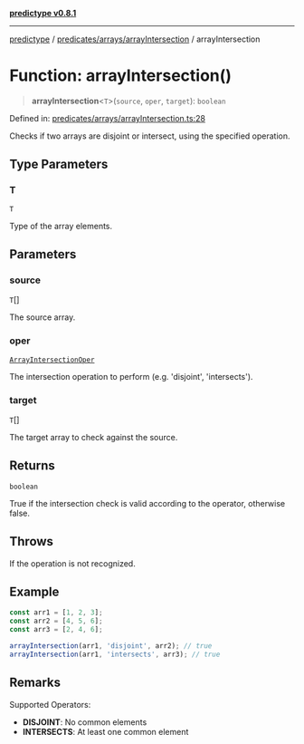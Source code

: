 [**predictype v0.8.1**](../../../../README.md)

***

[predictype](../../../../modules.md) / [predicates/arrays/arrayIntersection](../README.md) / arrayIntersection

# Function: arrayIntersection()

> **arrayIntersection**\<`T`\>(`source`, `oper`, `target`): `boolean`

Defined in: [predicates/arrays/arrayIntersection.ts:28](https://github.com/maduhaime/predictype/blob/2310adbaccb6fbc00cdab8e345e79bd5b09e40f5/src/predicates/arrays/arrayIntersection.ts#L28)

Checks if two arrays are disjoint or intersect, using the specified operation.

## Type Parameters

### T

`T`

Type of the array elements.

## Parameters

### source

`T`[]

The source array.

### oper

[`ArrayIntersectionOper`](../../../../arrays/enums/type-aliases/ArrayIntersectionOper.md)

The intersection operation to perform (e.g. 'disjoint', 'intersects').

### target

`T`[]

The target array to check against the source.

## Returns

`boolean`

True if the intersection check is valid according to the operator, otherwise false.

## Throws

If the operation is not recognized.

## Example

```ts
const arr1 = [1, 2, 3];
const arr2 = [4, 5, 6];
const arr3 = [2, 4, 6];

arrayIntersection(arr1, 'disjoint', arr2); // true
arrayIntersection(arr1, 'intersects', arr3); // true
```

## Remarks

Supported Operators:
- **DISJOINT**: No common elements
- **INTERSECTS**: At least one common element
